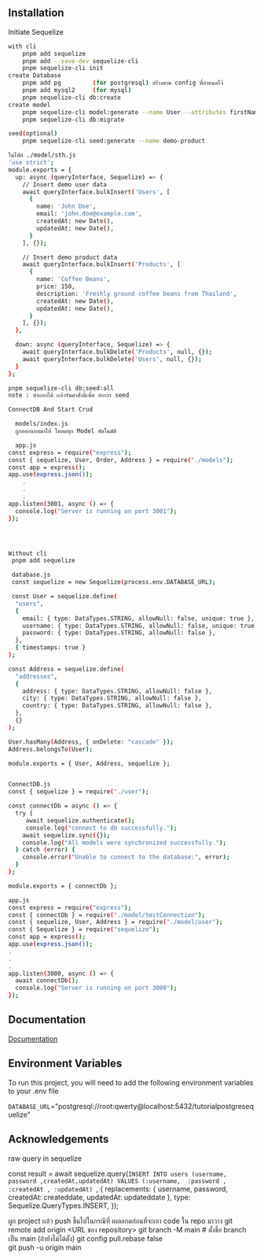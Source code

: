 ## Installation

Initiate Sequelize

```bash
with cli
    pnpm add sequelize
    pnpm add --save-dev sequelize-cli
    pnpm sequelize-cli init
create Database
    pnpm add pg         (for postgresql) สร้างตาม config ที่กําหนดไว้
    pnpm add mysql2     (for mysql)
    pnpm sequelize-cli db:create
create model
    pnpm sequelize-cli model:generate --name User --attributes firstName:string,lastName:string,email:string
    pnpm sequelize-cli db:migrate

seed(optional)
    pnpm sequelize-cli seed:generate --name demo-product

ในไฟล์ ./model/sth.js
'use strict';
module.exports = {
  up: async (queryInterface, Sequelize) => {
    // Insert demo user data
    await queryInterface.bulkInsert('Users', [
      {
        name: 'John Doe',
        email: 'john.doe@example.com',
        createdAt: new Date(),
        updatedAt: new Date(),
      }
    ], {});

    // Insert demo product data
    await queryInterface.bulkInsert('Products', [
      {
        name: 'Coffee Beans',
        price: 150,
        description: 'Freshly ground coffee beans from Thailand',
        createdAt: new Date(),
        updatedAt: new Date(),
      }
    ], {});
  },

  down: async (queryInterface, Sequelize) => {
    await queryInterface.bulkDelete('Products', null, {});
    await queryInterface.bulkDelete('Users', null, {});
  }
};

pnpm sequelize-cli db:seed:all
note : ทําเเยกได้ เเล้วรันคําสั่งนี้เพื่อ ทําการ seed

ConnectDB And Start Crud

  models/index.js
  ถูกออกแบบมาให้ โหลดทุก Model อัตโนมัติ

  app.js
const express = require("express");
const { sequelize, User, Order, Address } = require("./models");
const app = express();
app.use(express.json());
    .
    .
    .
app.listen(3001, async () => {
  console.log("Server is running on port 3001");
});




Without cli
 pnpm add sequelize

 database.js
 const sequelize = new Sequelize(process.env.DATABASE_URL);

 const User = sequelize.define(
  "users",
  {
    email: { type: DataTypes.STRING, allowNull: false, unique: true },
    username: { type: DataTypes.STRING, allowNull: false, unique: true },
    password: { type: DataTypes.STRING, allowNull: false },
  },
  { timestamps: true }
);

const Address = sequelize.define(
  "addresses",
  {
    address: { type: DataTypes.STRING, allowNull: false },
    city: { type: DataTypes.STRING, allowNull: false },
    country: { type: DataTypes.STRING, allowNull: false },
  },
  {}
);

User.hasMany(Address, { onDelete: "cascade" });
Address.belongsTo(User);

module.exports = { User, Address, sequelize };


ConnectDB.js
const { sequelize } = require("./user");

const connectDb = async () => {
  try {
     await sequelize.authenticate();
     console.log("connect to db successfully.");
    await sequelize.sync({});
    console.log("All models were synchronized successfully.");
  } catch (error) {
    console.error("Unable to connect to the database:", error);
  }
};

module.exports = { connectDb };

app.js
const express = require("express");
const { connectDb } = require("./model/testConnection");
const { sequelize, User, Address } = require("./model/user");
const { Sequelize } = require("sequelize");
const app = express();
app.use(express.json());
.
.
.
app.listen(3000, async () => {
  await connectDb();
  console.log("Server is running on port 3000");
});
```

## Documentation

[Documentation](https://sequelize.org/docs/v6/getting-started/)

## Environment Variables

To run this project, you will need to add the following environment variables to your .env file

`DATABASE_URL`="postgresql://root:qwerty@localhost:5432/tutorialpostgresequelize"

## Acknowledgements

raw query in sequelize

const result = await sequelize.query(`INSERT INTO users (username,  password ,createdAt,updatedAt) VALUES (:username,  :password , :createdAt , :updatedAt) `, {
replacements: { username, password, createdAt: createddate, updatedAt: updateddate },
type: Sequelize.QueryTypes.INSERT,
});

ผูก project เเล้ว push ขึ้นไปในกรณีที่ เผลอกดก่อนที่จะเอา code ใน repo มาวาง
git remote add origin <URL ของ repository>
git branch -M main # ตั้งชื่อ branch เป็น main (ถ้ายังไม่ได้ตั้ง)
git config pull.rebase false  
git push -u origin main
